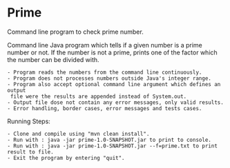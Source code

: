 # Prime
Command line program to check prime number.

Command line Java program which tells if a given number is a prime number or not.
If the number is not a prime, prints one of the factor which the number can be divided with.


    - Program reads the numbers from the command line continuously.
    - Program does not processes numbers outside Java's integer range.
    - Program also accept optional command line argument which defines an output
     file were the results are appended instead of System.out.
    - Output file dose not contain any error messages, only valid results.
    - Error handling, border cases, error messages and tests cases.

Running Steps:

    - Clone and compile using "mvn clean install".
    - Run with : java -jar prime-1.0-SNAPSHOT.jar to print to console.
    - Run with : java -jar prime-1.0-SNAPSHOT.jar --f=prime.txt to print result to file.
    - Exit the program by entering "quit".